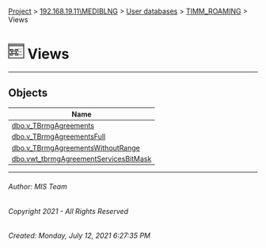 #### 

[Project](../../../../index.md) > [192.168.19.11\\MEDIBLNG](../../../index.md) > [User databases](../../index.md) > [TIMM_ROAMING](../index.md) > Views

# ![Views](../../../../Images/View32.png) Views

---

## <a name="#objects"></a>Objects

| Name |
|---|
| [dbo.v_TBrmgAgreements](v_TBrmgAgreements.md) |
| [dbo.v_TBrmgAgreementsFull](v_TBrmgAgreementsFull.md) |
| [dbo.v_TBrmgAgreementsWithoutRange](v_TBrmgAgreementsWithoutRange.md) |
| [dbo.vwt_tbrmgAgreementServicesBitMask](vwt_tbrmgAgreementServicesBitMask.md) |


---

###### Author:  MIS Team

###### Copyright 2021 - All Rights Reserved

###### Created: Monday, July 12, 2021 6:27:35 PM

